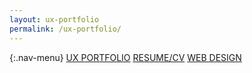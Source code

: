```yaml
---
layout: ux-portfolio
permalink: /ux-portfolio/
---
```




{:.nav-menu}
[UX PORTFOLIO](../ux-portfolio)   [RESUME/CV](../online-cv)   [WEB DESIGN](../web-portfolio)